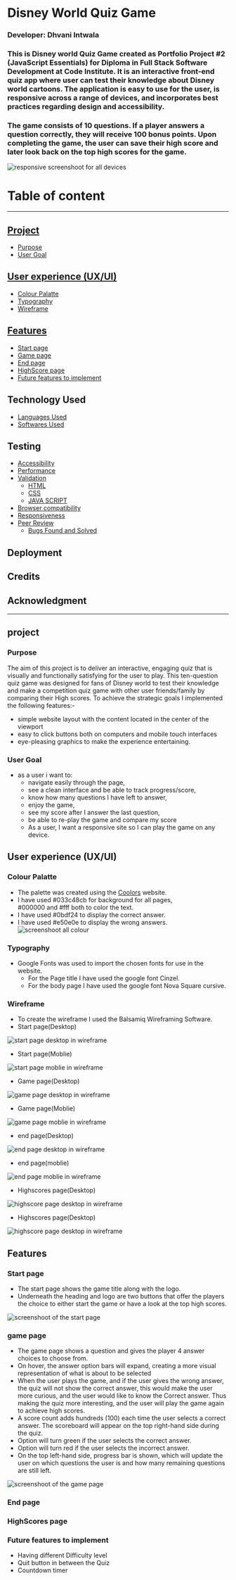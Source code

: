 # Disney World Quiz Game
### Developer: Dhvani Intwala

### This is Disney world Quiz Game created as Portfolio Project #2 (JavaScript Essentials) for Diploma in Full Stack Software Development at Code Institute. It is an interactive front-end quiz app where user can test their knowledge about Disney world cartoons. The application is easy to use for the user, is responsive across a range of devices, and incorporates best practices regarding design and accessibility. 
### The game consists of 10 questions. If a player answers a question correctly, they will receive 100 bonus points. Upon completing the game, the user can save their high score and later look back on the top high scores for the game. 

![responsive screenshoot for all devices](readme-img/responsive-screen-Quiz.png)

# Table of content
----
## [Project](#project-1)
- [Purpose](#purpose)
- [User Goal](#user-goal)
## [User experience (UX/UI)](#user-experience-uxui-1)
- [Colour Palatte](#colour-palatte)
- [Typography](#typography)
- [Wireframe](#wireframe)
## [Features](#features-1)
- [Start page](#start-page)
- [Game page](#game-page)
- [End page](#end-page)
- [HighScore page](#highScore-page)
- [Future features to implement](#future-features-to-implement)
## Technology Used
- [Languages Used](#languagesused)
- [Softwares Used](#softwaresused)
## Testing 
- [Accessibility](#accessibility)
- [Performance](#performance)
- [Validation](#validation)
    - [HTML](#html)
    - [CSS](#css)
    - [JAVA SCRIPT](#javascript)
- [Browser compatibility](#browsercompatibility)
- [Responsiveness](#responsiveness)
- [Peer Review](#peerreview)
    - [Bugs Found and Solved](#bugsfoundandsolved)
## Deployment
## Credits
## Acknowledgment

----
## project 
### **Purpose**
The aim of this project is to deliver an interactive, engaging quiz that is visually and functionally satisfying for the user to play.
This ten-question quiz game was designed for fans of Disney world to test their knowledge and make a competition quiz game with other user friends/family by comparing their High scores.
To achieve the strategic goals I implemented the following features:-
- simple website layout with the content located in the center of the viewport
- easy to click buttons both on computers and mobile touch interfaces
- eye-pleasing graphics to make the experience entertaining.

### **User Goal**
- as a user i want to:
    - navigate easily through the page,
    - see a clean interface and be able to track progress/score,
    - know how many questions I have left to answer,
    - enjoy the game,
    - see my score after I answer the last question,
    - be able to re-play the game and compare my score
    - As a user, I want a responsive site so I can play the game on any device.

## User experience (UX/UI)
### **Colour Palatte**
- The palette was created using the [Coolors](https://coolors.co/) website.
- I have used #033c48cb for background for all pages,       
  #000000 and #fff both to color the text.
- I have used #0bdf24 to display the correct answer.
- I have used #e50e0e to display the wrong answers.
![ screenshoot all colour](readme-img/colour-palatte.png)

### **Typography**
- Google Fonts was used to import the chosen fonts for use in the website.
    - For the Page title I have used the google font Cinzel.
    - For the body page I have used the google font Nova Square cursive.

### **Wireframe**
- To create the wireframe I used the Balsamiq Wireframing Software.
- Start page(Desktop)

![ start page desktop in wireframe](readme-img/desktop-wireframe.png)

- Start page(Moblie)

![ start page moblie in wireframe](readme-img/mobile-wireframe.png)

- Game page(Desktop)

![ game page desktop in wireframe](readme-img/gamepage-wireframe.png)

- Game page(Moblie)

![game page moblie in wireframe](readme-img/gamepage-moblie-wireframe.png)

- end page(Desktop)

![end page desktop in wireframe](readme-img/endpage-wireframe.png)

- end page(moblie)

![end page moblie in wireframe](readme-img/endpage-moblie-wireframe.png)

- Highscores page(Desktop)

![highscore page desktop in wireframe](readme-img/highscore-wireframe.png)

- Highscores page(Desktop)

![highscore page desktop in wireframe](readme-img/highscore-moblie-wireframe.png)

## Features
### **Start page**

- The start page shows the game title along with the logo. 
- Underneath the heading and logo are two buttons that offer the players the choice to either start the game or have a look at the top high scores.

![screenshoot of the start page](readme-img/Start-page.png)

### **game page**

- The game page shows a question and gives the player 4 answer choices to choose from.
- On hover, the answer option bars will expand, creating a more visual representation of what is about to be selected
- When the user plays the game, and if the user gives the wrong answer, the quiz will not show the correct answer, this would make the user more curious, and the user would like to know the Correct answer. Thus making the quiz more interesting, and the user will play the game again to achieve high scores.
- A score count adds hundreds (100) each time the user selects a correct answer. The scoreboard will appear on the top right-hand side during the quiz. 
- Option will turn green if the user selects the correct answer. 
- Option will turn red if the user selects the incorrect answer. 
- On the top left-hand side, progress bar is shown, which will update the user on which questions the user is and how many remaining questions are still left.


![screenshoot of the game page](readme-img/game-page.png)

### **End page**


### **HighScores page**

### **Future features to implement**

- Having different Difficulty level
- Quit button in between the Quiz
- Countdown timer



    







